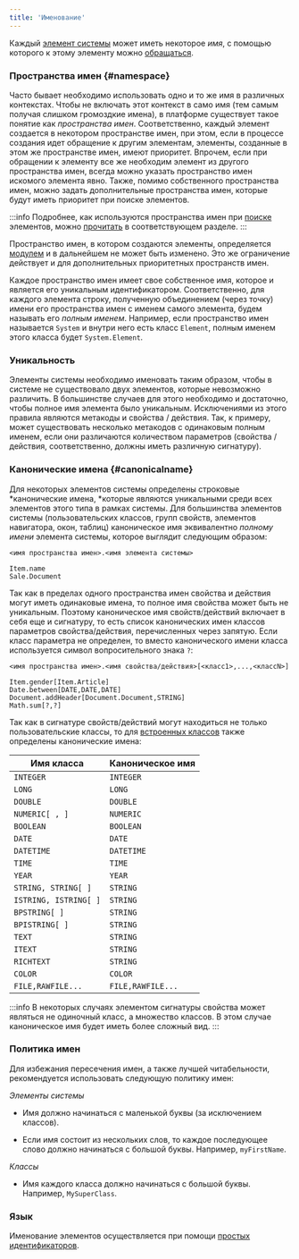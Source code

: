 ```yaml
---
title: 'Именование'
---
```


Каждый [элемент системы](Element_identification.md) может иметь некоторое *имя*, с помощью которого к этому элементу можно [обращаться](Search_.md).

### Пространства имен {#namespace}

Часто бывает необходимо использовать одно и то же имя в различных контекстах. Чтобы не включать этот контекст в само имя (тем самым получая слишком громоздкие имена), в платформе существует такое понятие как *пространства имен*. Соответственно, каждый элемент создается в некотором пространстве имен, при этом, если в процессе создания идет обращение к другим элементам, элементы, созданные в этом же пространстве имен, имеют приоритет.  Впрочем, если при обращении к элементу все же необходим элемент из другого пространства имен, всегда можно указать пространство имен искомого элемента явно. Также, помимо собственного пространства имен, можно задать дополнительные пространства имен, которые будут иметь приоритет при поиске элементов.


:::info
Подробнее, как используются пространства имен при [поиске](Search_.md) элементов, можно [прочитать](Search_.md) в соответствующем разделе.
:::

Пространство имен, в котором создаются элементы, определяется [модулем](Modules.md) и в дальнейшем не может быть изменено. Это же ограничение действует и для дополнительных приоритетных пространств имен.

Каждое пространство имен имеет свое собственное имя, которое и является его уникальным идентификатором. Соответственно, для каждого элемента строку, полученную объединением (через точку) имени его пространства имен с именем самого элемента, будем называть его *полным именем*. Например, если пространство имен называется `System` и внутри него есть класс `Element`, полным именем этого класса будет `System.Element`.

### Уникальность

Элементы системы необходимо именовать таким образом, чтобы в системе не существовало двух элементов, которые невозможно различить. В большинстве случаев для этого необходимо и достаточно, чтобы полное имя элемента было уникальным. Исключениями из этого правила являются метакоды и свойства / действия. Так, к примеру, может существовать несколько метакодов с одинаковым полным именем, если они различаются количеством параметров (свойства / действия, соответственно, должны иметь различную сигнатуру).

### Канонические имена {#canonicalname}

Для некоторых элементов системы определены строковые *канонические имена, *которые являются уникальными среди всех элементов этого типа в рамках системы. Для большинства элементов системы (пользовательских классов, групп свойств, элементов навигатора, окон, таблиц) каноническое имя эквивалентно *полному имени* элемента системы, которое выглядит следующим образом:

    <имя пространства имен>.<имя элемента системы>
     
    Item.name
    Sale.Document

Так как в пределах одного пространства имен свойства и действия могут иметь одинаковые имена, то полное имя свойства может быть не уникальным. Поэтому каноническое имя свойств/действий включает в себя еще и сигнатуру, то есть список канонических имен классов параметров свойства/действия, перечисленных через запятую. Если класс параметра не определен, то вместо канонического имени класса используется символ вопросительного знака `?`:

    <имя пространства имен>.<имя свойства/действия>[<класс1>,...,<классN>]
     
    Item.gender[Item.Article]
    Date.between[DATE,DATE,DATE]
    Document.addHeader[Document.Document,STRING]
    Math.sum[?,?]

Так как в сигнатуре свойств/действий могут находиться не только пользовательские классы, то для [встроенных классов](Built-in_classes.md) также определены канонические имена: 

| Имя класса            | Каноническое имя  |
| --------------------- | ----------------- |
| `INTEGER`             | `INTEGER`         |
| `LONG`                | `LONG`            |
| `DOUBLE`              | `DOUBLE`          |
| `NUMERIC[ , ]`        | `NUMERIC`         |
| `BOOLEAN`             | `BOOLEAN`         |
| `DATE`                | `DATE`            |
| `DATETIME`            | `DATETIME`        |
| `TIME`                | `TIME`            |
| `YEAR`                | `YEAR`            |
| `STRING, STRING[ ]`   | `STRING`          |
| `ISTRING, ISTRING[ ]` | `STRING`          |
| `BPSTRING[ ]`         | `STRING`          |
| `BPISTRING[ ]`        | `STRING`          |
| `TEXT`                | `STRING`          |
| `ITEXT`               | `STRING`          |
| `RICHTEXT`            | `STRING`          |
| `COLOR`               | `COLOR`           |
| `FILE,RAWFILE...`     | `FILE,RAWFILE...` |

:::info
В некоторых случаях элементом сигнатуры свойства может являться не одиночный класс, а множество классов. В этом случае каноническое имя будет иметь более сложный вид.
:::

### Политика имен

Для избежания пересечения имен, а также лучшей читабельности, рекомендуется использовать следующую политику имен:

*Элементы системы*

-   Имя должно начинаться с маленькой буквы (за исключением классов).

-   Если имя состоит из нескольких слов, то каждое последующее слово должно начинаться с большой буквы. Например, `myFirstName`.

*Классы*

-   Имя каждого класса должно начинаться с большой буквы. Например, `MySuperClass`. 

### Язык

Именование элементов осуществляется при помощи [простых идентификаторов](IDs.md#id-broken).
